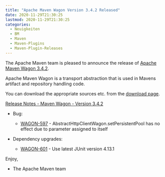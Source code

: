 ```yaml
---
title: "Apache Maven Wagon Version 3.4.2 Released"
date: 2020-11-29T21:30:25
lastmod: 2020-11-29T21:30:25
categories:
  - Neuigkeiten
  - BM
  - Maven
  - Maven-Plugins
  - Maven-Plugin-Releases
---
```

The Apache Maven team is pleased to announce the release of 
[Apache Maven Wagon 3.4.2](https://maven.apache.org/wagon/).

Apache Maven Wagon is a transport abstraction that is used in Mavens
artifact and repository handling code.

You can download the appropriate sources etc. from the [download page](https://maven.apache.org/wagon/download.cgi).

<!-- more -->

[Release Notes - Maven Wagon - Version 3.4.2](https://issues.apache.org/jira/secure/ReleaseNote.jspa?projectId=12318122&version=12348348)

* Bug:

  * [WAGON-597](https://issues.apache.org/jira/browse/WAGON-597) - AbstractHttpClientWagon.setPersistentPool has no effect due to parameter assigned to itself

* Dependency upgrades:

  * [WAGON-601](https://issues.apache.org/jira/browse/WAGON-601) - Use latest JUnit version 4.13.1

Enjoy,

- The Apache Maven team

